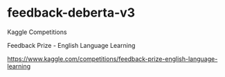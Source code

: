 # feedback-deberta-v3

Kaggle Competitions

Feedback Prize - English Language Learning

https://www.kaggle.com/competitions/feedback-prize-english-language-learning

